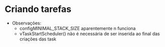 # Criando tarefas

- Observações:
    - configMINIMAL_STACK_SIZE aparentemente n funciona 
    - vTaskStartScheduler() não é necessária de ser inserida ao final das criações das task 